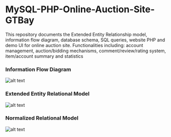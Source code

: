 # MySQL-PHP-Online-Auction-Site-GTBay
This repository documents the Extended Entity Relationship model, information flow diagram, database schema, SQL queries, website PHP and demo UI for online auction site.  Functionalities including: account management, auction/bidding mechanisms, comment/review/rating system, item/account summary and statistics

### Information Flow Diagram

![alt text](https://github.com/bigbagy/Database-MySQL/blob/master/EER/database1.png
)

### Extended Entity Relational Model
![alt text](https://github.com/bigbagy/Database-MySQL/blob/master/EER/database2.png
)

### Normalized Relational Model
![alt text](https://github.com/bigbagy/Database-MySQL/blob/master/EER/relational%20model.png
)


